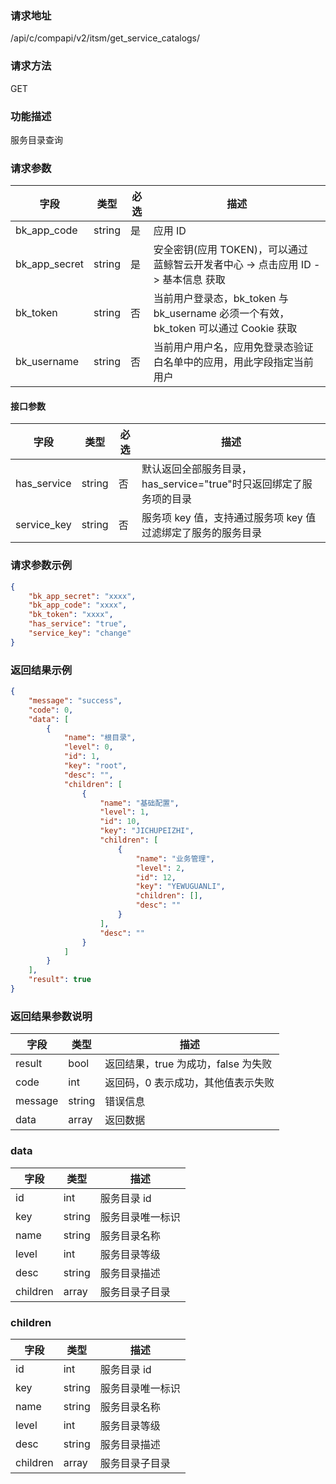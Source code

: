 ### 请求地址

/api/c/compapi/v2/itsm/get_service_catalogs/

### 请求方法

GET

### 功能描述

服务目录查询

### 请求参数

| 字段 | 类型 | 必选 | 描述 |
|-----------|------------|--------|------------|
| bk_app_code| string | 是 | 应用 ID |
| bk_app_secret| string | 是 | 安全密钥(应用 TOKEN)，可以通过 蓝鲸智云开发者中心 -&gt; 点击应用 ID -&gt; 基本信息 获取 |
| bk_token | string | 否 | 当前用户登录态，bk_token 与 bk_username 必须一个有效，bk_token 可以通过 Cookie 获取 |
| bk_username| string | 否 | 当前用户用户名，应用免登录态验证白名单中的应用，用此字段指定当前用户 |


#### 接口参数

| 字段| 类型| 必选| 描述|
| --- | --- | --- | --- |
| has_service | string | 否 | 默认返回全部服务目录，has_service="true"时只返回绑定了服务项的目录 |
| service_key | string | 否 | 服务项 key 值，支持通过服务项 key 值过滤绑定了服务的服务目录 |


### 请求参数示例

```json
{
    "bk_app_secret": "xxxx",
    "bk_app_code": "xxxx",
    "bk_token": "xxxx",
    "has_service": "true",
    "service_key": "change"
}
```

### 返回结果示例

```json
{
    "message": "success",
    "code": 0,
    "data": [
        {
            "name": "根目录",
            "level": 0,
            "id": 1,
            "key": "root",
            "desc": "",
            "children": [
                {
                    "name": "基础配置",
                    "level": 1,
                    "id": 10,
                    "key": "JICHUPEIZHI",
                    "children": [
                        {
                            "name": "业务管理",
                            "level": 2,
                            "id": 12,
                            "key": "YEWUGUANLI",
                            "children": [],
                            "desc": ""
                        }
                    ],
                    "desc": ""
                }
            ]
        }
    ],
    "result": true
}
```

### 返回结果参数说明

| 字段 | 类型 | 描述 |
| ------- | ------ | --------------------- |
| result| bool | 返回结果，true 为成功，false 为失败 |
| code | int | 返回码，0 表示成功，其他值表示失败 |
| message | string | 错误信息 |
| data | array| 返回数据 |

### data
| 字段 | 类型 | 描述 |
| ------- | ------ | --------------------- |
| id | int | 服务目录 id |
| key | string | 服务目录唯一标识 |
| name | string | 服务目录名称 |
| level | int | 服务目录等级 |
| desc | string| 服务目录描述 |
| children | array| 服务目录子目录 |

### children
| 字段 | 类型 | 描述 |
| ------- | ------ | --------------------- |
| id | int | 服务目录 id |
| key | string | 服务目录唯一标识 |
| name | string | 服务目录名称 |
| level | int | 服务目录等级 |
| desc | string| 服务目录描述 |
| children | array| 服务目录子目录 |
